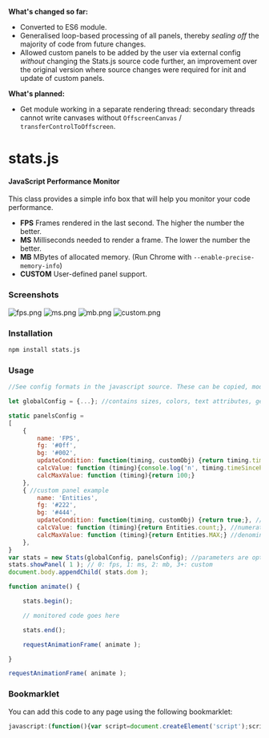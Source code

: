 **What's changed so far:** 

* Converted to ES6 module.
* Generalised loop-based processing of all panels, thereby *sealing off* the majority of code from future changes.
* Allowed custom panels to be added by the user via external config *without* changing the Stats.js source code further, an improvement over the original version where source changes were required for init and update of custom panels.
  
**What's planned:**

* Get module working in a separate rendering thread: secondary threads cannot write canvases without `OffscreenCanvas` / `transferControlToOffscreen`.

stats.js
========

#### JavaScript Performance Monitor ####

This class provides a simple info box that will help you monitor your code performance.

* **FPS** Frames rendered in the last second. The higher the number the better.
* **MS** Milliseconds needed to render a frame. The lower the number the better.
* **MB** MBytes of allocated memory. (Run Chrome with `--enable-precise-memory-info`)
* **CUSTOM** User-defined panel support.


### Screenshots ###

![fps.png](https://raw.githubusercontent.com/mrdoob/stats.js/master/files/fps.png)
![ms.png](https://raw.githubusercontent.com/mrdoob/stats.js/master/files/ms.png)
![mb.png](https://raw.githubusercontent.com/mrdoob/stats.js/master/files/mb.png)
![custom.png](https://raw.githubusercontent.com/mrdoob/stats.js/master/files/custom.png)


### Installation ###
```bash
npm install stats.js
```

### Usage ###

```javascript
//See config formats in the javascript source. These can be copied, modified, and placed here for custom user experience.

let globalConfig = {...}; //contains sizes, colors, text attributes, general to all panels.

static panelsConfig =
[
	{
		name: 'FPS',
		fg: '#0ff',
		bg: '#002',
		updateCondition: function(timing, customObj) {return timing.timeNow >= timing.timePrevFrameEnd + TIME_DIFF;}, 
		calcValue: function (timing){console.log('n', timing.timeSincePrevFrameEnded); return timing.frames * 1000 / timing.timeSincePrevFrameEnded;},
		calcMaxValue: function (timing){return 100;}
	},
	{ //custom panel example
		name: 'Entities',
		fg: '#222',
		bg: '#444', 
		updateCondition: function(timing, customObj) {return true;}, //always update
		calcValue: function (timing){return Entities.count;}, //numerator
		calcMaxValue: function (timing){return Entities.MAX;} //denominator
	},
}
var stats = new Stats(globalConfig, panelsConfig); //parameters are optional - defaults will otherwise be used
stats.showPanel( 1 ); // 0: fps, 1: ms, 2: mb, 3+: custom
document.body.appendChild( stats.dom );

function animate() {

	stats.begin();

	// monitored code goes here

	stats.end();

	requestAnimationFrame( animate );

}

requestAnimationFrame( animate );
```


### Bookmarklet ###

You can add this code to any page using the following bookmarklet:

```javascript
javascript:(function(){var script=document.createElement('script');script.onload=function(){var stats=new Stats();document.body.appendChild(stats.dom);requestAnimationFrame(function loop(){stats.update();requestAnimationFrame(loop)});};script.src='https://mrdoob.github.io/stats.js/build/stats.min.js';document.head.appendChild(script);})()
```

